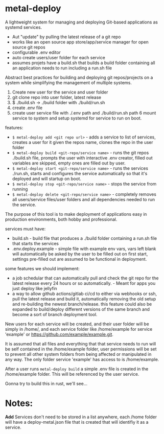 # metal-deploy

A lightweight system for managing and deploying Git-based applications as systemd services.

- Aut "update" by pulling the latest release of a git repo
- works like an open source app store/app/service manager for open source git repos
- configurable .env editor
- auto create users/user folder for each service
- assumes projets have a build.sh that builds a build folder containing all an application needs to run including a run.sh file

Abstract best practices for building and deploying git repos/projects on a system while simplifying the management of multiple systems.
1. Create new user for the service and user folder
2. git clone repo into user folder, latest release
3. $ ./build.sh -> ./build folder with ./build/run.sh
4. create .env file
5. create user service file with ./.env path and ./build/run.sh path
6 mount service to system and setup systemd for service to run on boot.

features:
- `$ metal-deploy add <git repo url>` - adds a service to list of services, creates a user for it given the repos name, clones the repo in the user folder
- `$ metal-deploy build <git-repo/service name>` - runs the git repos ./build.sh file, prompts the user with interactive .env creator, filled out variables are skipped, empty ones are filled out by user.
- `$ metal-deploy start <git-repo/service name>` - runs the services ./run.sh, starts and configures the service automatically so that it's deployed and will startup on boot.
- `$ metal-deploy stop <git-repo/service name>` - stops the service from running
- `$ metal-deploy delete <git-repo/service name>` - completely removes all users/service files/user folders and all dependencies needed to run the service.

The purpose of this tool is to make deployment of applications easy in production environments, both hobby and professional.

services must have:
- build.sh - build file that produces a ./build folder containing a run.sh file that starts the services
- .env.deploy.example - simple file with example env vars, vars left blank will automatically be asked by the user to be filled out on first start, settings pre-filled out are assumed to be functional in deployment. 

some features we should implement:
- a job schedular that can automatically pull and check the git repo for the latest release every 24 hours or so automatically. - Meant for apps you just deploy like jellyfin
- a way to allow github actions/gitlab ci/cd to either via webhooks or ssh, pull the latest release and build it, automatically removing the old setup and re-building the newest branch/release. this feature could also be expanded to build/deploy different versions of the same branch and become a sort of branch deployment tool.

New users for each service will be created, and their user folder will be simply in /home/, and each service folder like /home/example for service 'example' or https://github.com/example/example.git.

It is assumed that all files and everything that that service needs to run will be self contained in the /home/example folder, user permissions will be set to prevent all other system folders from being affected or manipulated in any way. The only folder service 'example' has access to is /home/example.

After a user runs `metal-deploy build` a simple .env file is created in the /home/example folder. This will be referenced by the user service.

Gonna try to build this in rust, we'll see...


# Notes:

**Add**
Services don't need to be stored in a list anywhere, each /home folder will have a deploy-metal.json file that is created that will identifiy it as a service.
